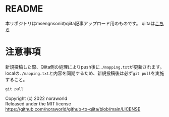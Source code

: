 # README
本リポジトリはmsengnsoniのqiita記事アップロード用のものです。
qiitaは[こちら](https://qiita.com/msengnsoni)

# 注意事項
新規投稿した際、Qiita側の処理によりpush後に`./mapping.txt`が更新されます。  
localの`./mapping.txt`と内容を同期するため、新規投稿後は必ず`git pull`を実施すること。

```
git pull
```

Copyright (c) 2022 noraworld  
Released under the MIT license  
<https://github.com/noraworld/github-to-qiita/blob/main/LICENSE>
